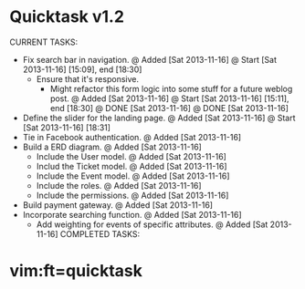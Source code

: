 # Quicktask v1.2

CURRENT TASKS:
  - Fix search bar in navigation.
    @ Added [Sat 2013-11-16]
    @ Start [Sat 2013-11-16] [15:09], end [18:30]
    - Ensure that it's responsive.
      * Might refactor this form logic into some stuff for a future weblog post.
      @ Added [Sat 2013-11-16]
      @ Start [Sat 2013-11-16] [15:11], end [18:30]
      @ DONE [Sat 2013-11-16]
    @ DONE [Sat 2013-11-16]
  - Define the slider for the landing page.
    @ Added [Sat 2013-11-16]
    @ Start [Sat 2013-11-16] [18:31]
  - Tie in Facebook authentication.
    @ Added [Sat 2013-11-16]
  - Build a ERD diagram.
    @ Added [Sat 2013-11-16]
    - Include the User model.
      @ Added [Sat 2013-11-16]
    - Includ the Ticket model.
      @ Added [Sat 2013-11-16]
    - Include the Event model.
      @ Added [Sat 2013-11-16]
    - Include the roles.
      @ Added [Sat 2013-11-16]
    - Include the permissions.
      @ Added [Sat 2013-11-16]
  - Build payment gateway.
    @ Added [Sat 2013-11-16]
  - Incorporate searching function.
    @ Added [Sat 2013-11-16]
    - Add weighting for events of specific attributes.
      @ Added [Sat 2013-11-16]
COMPLETED TASKS:

# vim:ft=quicktask
